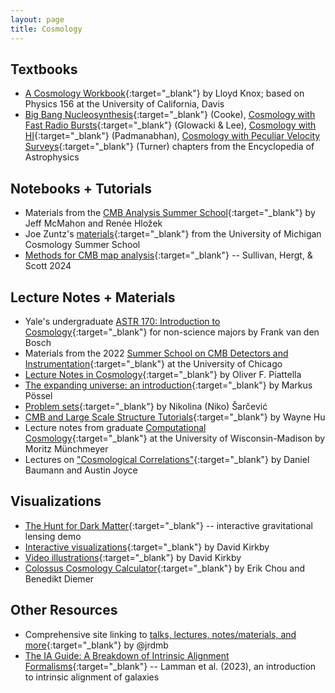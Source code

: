 ```yaml
---
layout: page
title: Cosmology
---
```


## Textbooks
- [A Cosmology Workbook](https://phys.libretexts.org/Courses/University_of_California_Davis/UCD%3A_Physics_156_-_A_Cosmology_Workbook/Workbook){:target="_blank"} by Lloyd Knox; based on Physics 156 at the University of California, Davis
- [Big Bang Nucleosynthesis](https://arxiv.org/abs/2409.06015){:target="_blank"} (Cooke), [Cosmology with Fast Radio Bursts](https://arxiv.org/abs/2410.24072){:target="_blank"} (Glowacki & Lee), [Cosmology with HI](https://arxiv.org/abs/2411.08113){:target="_blank"} (Padmanabhan), [Cosmology with Peculiar Velocity Surveys](https://arxiv.org/abs/2411.19484){:target="_blank"} (Turner) chapters from the Encyclopedia of Astrophysics

## Notebooks + Tutorials
- Materials from the [CMB Analysis Summer School](https://github.com/jeffmcm1977/CMBAnalysis_SummerSchool){:target="_blank"} by Jeff McMahon and Renée Hložek
- Joe Zuntz's [materials](https://github.com/joezuntz/michigan){:target="_blank"} from the University of Michigan Cosmology Summer School
- [Methods for CMB map analysis](https://arxiv.org/abs/2410.12951){:target="_blank"} -- Sullivan, Hergt, & Scott 2024

## Lecture Notes + Materials 
- Yale's undergraduate [ASTR 170: Introduction to Cosmology](http://www.astro.yale.edu/vdbosch/Introduction_to_Cosmology.pdf){:target="_blank"} for non-science majors by Frank van den Bosch
- Materials from the 2022 [Summer School on CMB Detectors and Instrumentation](https://kicp-workshops.uchicago.edu/2022-CMB-SCHOOL/presentations.php){:target="_blank"} at the University of Chicago
- [Lecture Notes in Cosmology](https://arxiv.org/abs/1803.00070){:target="_blank"} by Oliver F. Piattella
- [The expanding universe: an introduction](https://arxiv.org/abs/1712.10315){:target="_blank"} by Markus Pössel
- [Problem sets](https://github.com/nikosarcevic/PhysicsProblemSets#astro){:target="_blank"} by Nikolina (Niko) Šarčević
- [CMB and Large Scale Structure Tutorials](http://background.uchicago.edu/index.html){:target="_blank"} by Wayne Hu
- Lecture notes from graduate [Computational Cosmology](https://munchmeyer.physics.wisc.edu/lecture-notes/){:target="_blank"} at the University of Wisconsin-Madison by Moritz Münchmeyer
- Lectures on ["Cosmological Correlations"](https://github.com/ddbaumann/cosmo-correlators){:target="_blank"} by Daniel Baumann and Austin Joyce

## Visualizations
- [The Hunt for Dark Matter](https://gravitational-lensing.explored.info){:target="_blank"} -- interactive gravitational lensing demo
- [Interactive visualizations](https://dkirkby.github.io/cosmo-demo/){:target="_blank"} by David Kirkby
- [Video illustrations](https://www.youtube.com/playlist?list=PL7OMoi4OS2cxFlneU57--8iCOf6bESH9c){:target="_blank"} by David Kirkby
- [Colossus Cosmology Calculator](https://colossus.astro.umd.edu){:target="_blank"} by Erik Chou and Benedikt Diemer

## Other Resources
- Comprehensive site linking to [talks, lectures, notes/materials, and more](https://jrdmb.netlify.app){:target="_blank"} by @jrdmb
- [The IA Guide: A Breakdown of Intrinsic Alignment Formalisms](https://arxiv.org/abs/2309.08605){:target="_blank"} -- Lamman et al. (2023), an introduction to intrinsic alignment of galaxies
